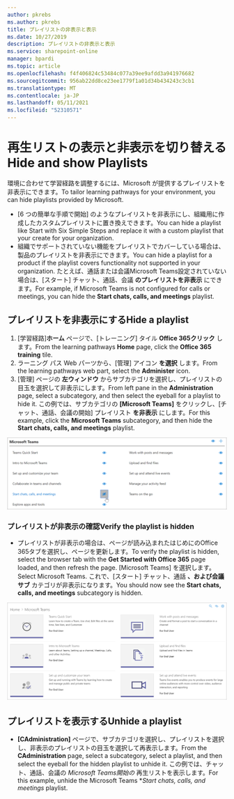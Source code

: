 ```yaml
---
author: pkrebs
ms.author: pkrebs
title: プレイリストの非表示と表示
ms.date: 10/27/2019
description: プレイリストの非表示と表示
ms.service: sharepoint-online
manager: bpardi
ms.topic: article
ms.openlocfilehash: f4f406824c53484c077a39ee9afdd3a941976682
ms.sourcegitcommit: 956ab22dd8ce23ee1779f1a01d34b434243c3cb1
ms.translationtype: MT
ms.contentlocale: ja-JP
ms.lasthandoff: 05/11/2021
ms.locfileid: "52310571"
---
```

# <a name="hide-and-show-playlists"></a><span data-ttu-id="3fb34-103">再生リストの表示と非表示を切り替える</span><span class="sxs-lookup"><span data-stu-id="3fb34-103">Hide and show Playlists</span></span>

<span data-ttu-id="3fb34-104">環境に合わせて学習経路を調整するには、Microsoft が提供するプレイリストを非表示にできます。</span><span class="sxs-lookup"><span data-stu-id="3fb34-104">To tailor learning pathways for your environment, you can hide playlists provided by Microsoft.</span></span> 

- <span data-ttu-id="3fb34-105">[6 つの簡単な手順で開始] のようなプレイリストを非表示にし、組織用に作成したカスタムプレイリストに置き換えできます。</span><span class="sxs-lookup"><span data-stu-id="3fb34-105">You can hide a playlist like Start with Six Simple Steps and replace it with a custom playlist that your create for your organization.</span></span>
- <span data-ttu-id="3fb34-106">組織でサポートされていない機能をプレイリストでカバーしている場合は、製品のプレイリストを非表示にできます。</span><span class="sxs-lookup"><span data-stu-id="3fb34-106">You can hide a playlist for a product if the playlist covers functionality not supported in your organization.</span></span> <span data-ttu-id="3fb34-107">たとえば、通話または会議Microsoft Teams設定されていない場合は、[スタート] チャット、通話、会議 **のプレイリストを非表示** にできます。</span><span class="sxs-lookup"><span data-stu-id="3fb34-107">For example, if Microsoft Teams is not configured for calls or meetings, you can hide the **Start chats, calls, and meetings** playlist.</span></span> 

## <a name="hide-a-playlist"></a><span data-ttu-id="3fb34-108">プレイリストを非表示にする</span><span class="sxs-lookup"><span data-stu-id="3fb34-108">Hide a playlist</span></span>

1. <span data-ttu-id="3fb34-109">[学習経路]**ホーム** ページで、[トレーニング] タイル **Office 365クリック** します。</span><span class="sxs-lookup"><span data-stu-id="3fb34-109">From the learning pathways **Home** page, click the **Office 365 training** tile.</span></span>
2. <span data-ttu-id="3fb34-110">ラーニング パス Web パーツから、[管理] アイコン **を選択** します。</span><span class="sxs-lookup"><span data-stu-id="3fb34-110">From the learning pathways web part, select the **Administer** icon.</span></span> 
3. <span data-ttu-id="3fb34-111">[管理] ページの **左ウィンドウ** からサブカテゴリを選択し、プレイリストの目玉を選択して非表示にします。</span><span class="sxs-lookup"><span data-stu-id="3fb34-111">From left pane in the **Administration** page, select a subcategory, and then select the eyeball for a playlist to hide it.</span></span> <span data-ttu-id="3fb34-112">この例では、サブカテゴリの **[Microsoft Teams]** をクリックし、[チャット、通話、会議の開始] プレイリスト **を非表示** にします。</span><span class="sxs-lookup"><span data-stu-id="3fb34-112">For this example, click the **Microsoft Teams** subcategory, and then hide the **Start chats, calls, and meetings** playlist.</span></span>  

![サンプル ウィンドウには、レイアウトリストを非表示にするために選択されているアイコンが表示されます。](media/cg-hideplaylist.png)

### <a name="verify-the-playlist-is-hidden"></a><span data-ttu-id="3fb34-114">プレイリストが非表示の確認</span><span class="sxs-lookup"><span data-stu-id="3fb34-114">Verify the playlist is hidden</span></span>
- <span data-ttu-id="3fb34-115">プレイリストが非表示の場合は、ページが読み込まれたはじめにのOffice 365タブを選択し、ページを更新します。</span><span class="sxs-lookup"><span data-stu-id="3fb34-115">To verify the playlist is hidden, select the browser tab with the **Get Started with Office 365** page loaded, and then refresh the page.</span></span> <span data-ttu-id="3fb34-116">[Microsoft Teams] を選択します。</span><span class="sxs-lookup"><span data-stu-id="3fb34-116">Select Microsoft Teams.</span></span> <span data-ttu-id="3fb34-117">これで、[スタート] チャット、通話 **、および会議サブ** カテゴリが非表示になります。</span><span class="sxs-lookup"><span data-stu-id="3fb34-117">You should now see the **Start chats, calls, and meetings** subcategory is hidden.</span></span> 

![サンプル ウィンドウには、プレイリスト のサブカテゴリが表示されなくなったと表示されます。](media/cg-hideplaylistrefresh.png)

## <a name="unhide-a-playlist"></a><span data-ttu-id="3fb34-119">プレイリストを表示する</span><span class="sxs-lookup"><span data-stu-id="3fb34-119">Unhide a playlist</span></span>

- <span data-ttu-id="3fb34-120">**[CAdministration]** ページで、サブカテゴリを選択し、プレイリストを選択し、非表示のプレイリストの目玉を選択して再表示します。</span><span class="sxs-lookup"><span data-stu-id="3fb34-120">From the **CAdministration** page, select a subcategory, select a playlist, and then select the eyeball for the hidden playlist to unhide it.</span></span> <span data-ttu-id="3fb34-121">この例では、チャット、通話、会議の *_Microsoft Teams開始の_* 再生リストを表示します。</span><span class="sxs-lookup"><span data-stu-id="3fb34-121">For this example, unhide the Microsoft Teams \**_Start chats, calls, and meetings_* playlist.</span></span>   

